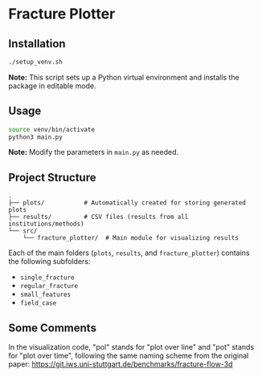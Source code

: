 # Fracture Plotter

## Installation
```bash
./setup_venv.sh
```
**Note:** This script sets up a Python virtual environment and installs the package in editable mode.

## Usage
```bash
source venv/bin/activate
python3 main.py
```
**Note:** Modify the parameters in `main.py` as needed.

## Project Structure

```
.
├── plots/           # Automatically created for storing generated plots
├── results/         # CSV files (results from all institutions/methods)
└── src/
    └── fracture_plotter/  # Main module for visualizing results
```

Each of the main folders (`plots`, `results`, and `fracture_plotter`) contains the following subfolders:
- `single_fracture`
- `regular_fracture`
- `small_features`
- `field_case`

## Some Comments
In the visualization code, "pol" stands for "plot over line" and "pot" stands for "plot over time", following the same naming scheme from the original paper: https://git.iws.uni-stuttgart.de/benchmarks/fracture-flow-3d